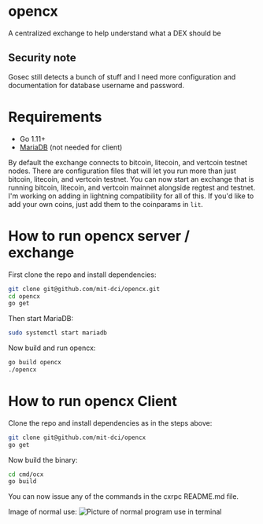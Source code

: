 # opencx
A centralized exchange to help understand what a DEX should be

## Security note
Gosec still detects a bunch of stuff and I need more configuration and documentation for database username and password.

# Requirements
 - Go 1.11+
 - [MariaDB](https://mariadb.org) (not needed for client)

By default the exchange connects to bitcoin, litecoin, and vertcoin testnet nodes.
There are configuration files that will let you run more than just bitcoin, litecoin, and vertcoin testnet.
You can now start an exchange that is running bitcoin, litecoin, and vertcoin mainnet alongside regtest and testnet.
I'm working on adding in lightning compatibility for all of this.
If you'd like to add your own coins, just add them to the coinparams in `lit`.

# How to run opencx server / exchange
First clone the repo and install dependencies:
```sh
git clone git@github.com/mit-dci/opencx.git
cd opencx
go get
```

Then start MariaDB:
```sh
sudo systemctl start mariadb
```

Now build and run opencx:
```sh
go build opencx
./opencx
```

# How to run opencx Client
Clone the repo and install dependencies as in the steps above:
```sh
git clone git@github.com/mit-dci/opencx
go get
```

Now build the binary:
```sh
cd cmd/ocx
go build
```

You can now issue any of the commands in the cxrpc README.md file.

Image of normal use:
![Picture of normal program use in terminal](../assets/normaluse.png?raw=true)
